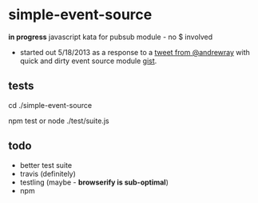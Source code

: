 simple-event-source
===================

__in progress__ javascript kata for pubsub module - no $ involved 


* started out 5/18/2013 as a response to a [tweet from @andrewray](https://twitter.com/andrewray/status/335924047131066368) 
with quick and dirty event source module [gist](https://gist.github.com/dfkaye/5606827).

tests
-----

cd ./simple-event-source

npm test
or
node ./test/suite.js

todo
----

+ better test suite
+ travis (definitely)
+ testling (maybe - **browserify is sub-optimal**)
+ npm